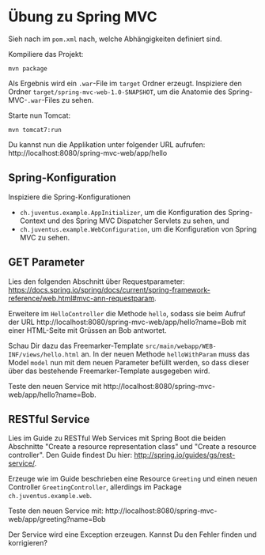 # Übung zu Spring MVC

Sieh nach im `pom.xml` nach, welche Abhängigkeiten definiert sind.

Kompiliere das Projekt:

    mvn package
    
Als Ergebnis wird ein `.war`-File im `target` Ordner erzeugt. 
Inspiziere den Ordner `target/spring-mvc-web-1.0-SNAPSHOT`, um die Anatomie des Spring-MVC-`.war`-Files zu sehen.

Starte nun Tomcat:

    mvn tomcat7:run
    
Du kannst nun die Applikation unter folgender URL aufrufen: http://localhost:8080/spring-mvc-web/app/hello

## Spring-Konfiguration

Inspiziere die Spring-Konfigurationen

- `ch.juventus.example.AppInitializer`, um die Konfiguration des Spring-Context und des Spring MVC Dispatcher Servlets zu sehen, und
- `ch.juventus.example.WebConfiguration`, um die Konfiguration von Spring MVC zu sehen.

## GET Parameter 

Lies den folgenden Abschnitt über Requestparameter: https://docs.spring.io/spring/docs/current/spring-framework-reference/web.html#mvc-ann-requestparam.

Erweitere im `HelloController` die Methode `hello`, sodass sie beim Aufruf der URL
http://localhost:8080/spring-mvc-web/app/hello?name=Bob mit einer HTML-Seite mit Grüssen an Bob antwortet.

Schau Dir dazu das Freemarker-Template `src/main/webapp/WEB-INF/views/hello.html` an. 
In der neuen Methode `helloWithParam` muss das Model `model` nun mit dem neuen Parameter befüllt werden, 
so dass dieser über das bestehende Freemarker-Template ausgegeben wird.

Teste den neuen Service mit http://localhost:8080/spring-mvc-web/app/hello?name=Bob.

## RESTful Service

Lies im Guide zu RESTful Web Services mit Spring Boot die beiden Abschnitte "Create a resource representation class" und "Create a resource controller".
Den Guide findest Du hier: http://spring.io/guides/gs/rest-service/.

Erzeuge wie im Guide beschrieben eine Resource `Greeting` und einen neuen Controller `GreetingController`, 
allerdings im Package `ch.juventus.example.web`.

Teste den neuen Service mit: http://localhost:8080/spring-mvc-web/app/greeting?name=Bob

Der Service wird eine Exception erzeugen. Kannst Du den Fehler finden und korrigieren?